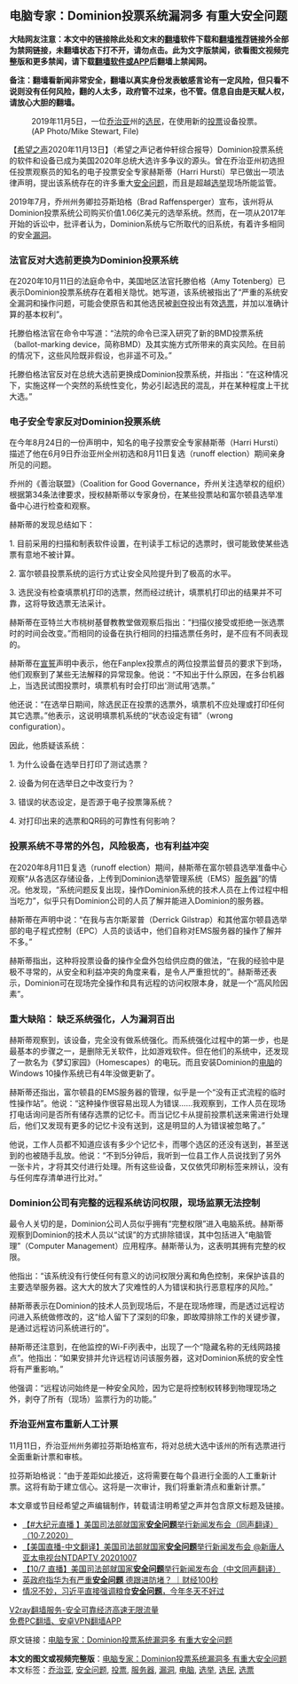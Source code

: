  <h2>电脑专家：Dominion投票系统漏洞多 有重大安全问题</h2> <p class="notice"><b>大陆网友注意：本文中的链接除此处和文末的<a href="https://github.com/bannedbook/fanqiang" >翻墙</a>软件下载和<a href="https://github.com/killgcd/justmysocks/blob/master/README.md">翻墙推荐</a>链接外全部为禁网链接，未翻墙状态下打不开，请勿点击。此为文字版禁闻，欲看图文视频完整版和更多禁闻，请下载<a href="https://github.com/bannedbook/fanqiang">翻墙软件或APP</a>后翻墙上禁闻网。</p><p>备注：翻墙看新闻非常安全，翻墙以真实身份发表敏感言论有一定风险，但只看不说则没有任何风险，翻的人太多，政府管不过来，也不管。信息自由是天赋人权，请放心大胆的翻墙。</b></p>  <div class="entry"> <figure><figcaption>2019年11月5日，一位<a href="https://www.bannedbook.org/bnews/tag/%E4%B9%94%E6%B2%BB%E4%BA%9A/" class="st_tag internal_tag" rel="tag" title="标签 乔治亚 下的日志">乔治亚</a>州的<a href="https://www.bannedbook.org/bnews/tag/%E9%80%89%E6%B0%91/" class="st_tag internal_tag" rel="tag" title="标签 选民 下的日志">选民</a>，在使用新的<a href="https://www.bannedbook.org/bnews/tag/%E6%8A%95%E7%A5%A8/" class="st_tag internal_tag" rel="tag" title="标签 投票 下的日志">投票</a>设备投票。(AP Photo/Mike Stewart, File)</figcaption></figure> <p>【<span class='wp_keywordlink_affiliate'><a href="https://www.soundofhope.org" title="希望之声" target="_blank">希望之声</a></span>2020年11月13日】（希望之声记者仲轩综合报导）Dominion投票系统的软件和设备已成为美国2020年总统大选许多争议的源头。曾在乔治亚州初选担任投票观察员的知名的电子投票安全专家赫斯蒂（Harri Hursti）早已做出一项法律声明，提出该系统存在的许多重大<a href="https://www.bannedbook.org/bnews/tag/%E5%AE%89%E5%85%A8%E9%97%AE%E9%A2%98/" class="st_tag internal_tag" rel="tag" title="标签 安全问题 下的日志">安全问题</a>，而且是超越<a href="https://www.bannedbook.org/bnews/tag/%e9%80%89%e4%b8%be/" class="st_tag internal_tag" rel="tag" title="标签 选举 下的日志">选举</a>现场所能监管。</p> <p>2019年7月，乔州州务卿拉芬斯珀格（Brad Raffensperger）宣布，该州将从Dominion投票系统公司购买价值1.06亿美元的选举系统。然而，在一项从2017年开始的诉讼中，批评者认为，Dominion系统与它所取代的旧系统，有着许多相同的安全<a href="https://www.bannedbook.org/bnews/tag/%e6%bc%8f%e6%b4%9e/" class="st_tag internal_tag" rel="tag" title="标签 漏洞 下的日志">漏洞</a>。</p> <h3>法官反对大选前更换为Dominion投票系统</h3> <p>在2020年10月11日的法庭命令中，美国地区法官托滕伯格（Amy Totenberg）已表示Dominion投票系统存在着相关隐忧。她写道，该系统被指出了“严重的系统安全漏洞和操作问题，可能会使原告和其他选民被<span class='wp_keywordlink'><a href="https://www.bannedbook.org/forum2/topic21.html" title="《剥夺》 黄建民 著" target="_blank">剥夺</a></span>投出有效<a href="https://www.bannedbook.org/bnews/tag/%E9%80%89%E7%A5%A8/" class="st_tag internal_tag" rel="tag" title="标签 选票 下的日志">选票</a>，并加以准确计算的基本权利”。</p> <p>托滕伯格法官在命令中写道：“法院的命令已深入研究了新的BMD投票系统（ballot-marking device，简称BMD）及其实施方式所带来的真实风险。在目前的情况下，这些风险既非假设，也非遥不可及。”</p> <p>托滕伯格法官反对在总统大选前更换成Dominion投票系统，并指出：“在这种情况下，实施这样一个突然的系统性变化，势必引起选民的混乱，并在某种程度上干扰大选。”</p> <h3>电子安全专家反对Dominion投票系统</h3> <p>在今年8月24日的一份声明中，知名的电子投票安全专家赫斯蒂（Harri Hursti）描述了他在6月9日乔治亚州全州初选和8月11日复选（runoff election）期间亲身所见的问题。</p> <p>乔州的《善治联盟》（Coalition for Good Governance，乔州关注选举权的组织）根据第34条法律要求，授权赫斯蒂以专家身份，在某些投票站和富尔顿县选举准备中心进行检查和观察。</p> <p>赫斯蒂的发现总结如下：</p>  <p>1. 目前采用的扫描和制表软件设置，在判读手工标记的选票时，很可能致使某些选票有意地不被计算。</p> <p>2. 富尔顿县投票系统的运行方式让安全风险提升到了极高的水平。</p> <p>3. 选民没有检查填票机打印的选票，然而经过统计，填票机打印出的结果并不可靠，这将导致选票无法采计。</p> <p>赫斯蒂在亚特兰大市桃树基督教教堂做观察后指出：“扫描仪接受或拒绝一张选票时的时间会改变。”而相同的设备在执行相同的扫描选票任务时，是不应有不同表现的。</p> <p>赫斯蒂在<span class='wp_keywordlink'><a href="https://www.bannedbook.org/forum5/topic17.html" title="宣誓与预言" target="_blank">宣誓</a></span>声明中表示，他在Fanplex投票点的两位投票监督员的要求下到场，他们观察到了某些无法解释的异常现象。他说：“不知出于什么原因，在多台机器上，当选民试图投票时，填票机有时会打印出‘测试用’选票。”</p> <p>他还说：“在选举日期间，除选民正在投票的选票外，填票机不应处理或打印任何其它选票。”他表示，这说明填票机系统的“状态设定有错”（wrong configuration）。</p> <p>因此，他质疑该系统：</p> <p>1. 为什么设备在选举日打印了测试选票？</p>  <p>2. 设备为何在选举日之中改变行为？</p> <p>3. 错误的状态设定，是否源于电子投票簿系统？</p> <p>4. 对打印出来的选票和QR码的可靠性有何影响？</p> <h3>投票系统不寻常的外包，风险极高，也有利益冲突</h3> <p>在2020年8月11日复选（runoff election）期间，赫斯蒂在富尔顿县选举准备中心观察“从各选区存储设备，上传到Dominion选举管理系统（EMS）<a href="https://www.bannedbook.org/bnews/tag/%E6%9C%8D%E5%8A%A1%E5%99%A8/" class="st_tag internal_tag" rel="tag" title="标签 服务器 下的日志">服务器</a>”的情况。他发现，“系统问题反复出现，操作Dominion系统的技术人员在上传过程中相当吃力”，似乎只有Dominion公司的人员了解并能进入Dominion的服务器。</p> <p>赫斯蒂在声明中说：“在我与吉尔斯翠普（Derrick Gilstrap）和其他富尔顿县选举部的电子程式控制（EPC）人员的谈话中，他们自称对EMS服务器的操作了解并不多。”</p> <p>赫斯蒂指出，这种将投票设备的操作全盘外包给供应商的做法，“在我的经验中是极不寻常的，从安全和利益冲突的角度来看，是令人严重担忧的”。赫斯蒂还表示，Dominion可在现场完全操作和具有远程的访问权限本身，就是一个“高风险因素”。</p> <h3>重大缺陷： 缺乏系统强化，人为漏洞百出</h3> <p>赫斯蒂观察到，该设备，完全没有做系统强化。而系统强化过程中的第一步，也是最基本的步骤之一，是删除无关软件，比如游戏软件。但在他们的系统中，还发现了一款名为《梦幻家园》（Homescapes）的电玩。而且安装Dominion的<a href="https://www.bannedbook.org/bnews/tag/%e7%94%b5%e8%84%91/" class="st_tag internal_tag" rel="tag" title="标签 电脑 下的日志">电脑</a>的Windows 10操作系统已有4年没做更新了。</p> <p>赫斯蒂还指出，富尔顿县的EMS服务器的管理，似乎是一个“没有正式流程的临时性操作站”。他说：“这种操作很容易出现人为错误&#8230;&#8230;我观察到，工作人员在现场打电话询问是否所有储存选票的记忆卡。而当记忆卡从提前投票机送来需进行处理后，他们又发现有更多的记忆卡没有送到，这是明显的人为错误被忽略了。”</p>  <p>他说，工作人员都不知道应该有多少个记忆卡，而哪个选区的还没有送到，甚至送到的也被随手乱放。他说：“不到5分钟后，我听到一位县工作人员说找到了另外一张卡片，才将其交付进行处理。所有这些设备，又仅依凭印刷标签来辨认，没有与任何库存清单进行比对。”</p> <h3>Dominion公司有完整的远程系统访问权限，现场监票无法控制</h3> <p>最令人关切的是，Dominion公司人员似乎拥有“完整权限”进入电脑系统。赫斯蒂观察到Dominion的技术人员以“试误”的方式排除错误，其中包括进入“电脑管理”（Computer Management）应用程序。赫斯蒂认为，这表明其拥有完整的权限。</p> <p>他指出：“该系统没有行使任何有意义的访问权限分离和角色控制，来保护该县的主要选举服务器。这大大的放大了灾难性的人为错误和执行恶意程序的风险。”</p> <p>赫斯蒂表示在Dominion的技术人员到现场后，不是在现场修理，而是透过远程访问进入系统做修改的，这“给人留下了深刻的印象，即故障排除工作的关键步骤，是通过远程访问系统进行的”。</p> <p>赫斯蒂还注意到，在他监控的Wi-Fi列表中，出现了一个“隐藏名称的无线网路接点”。他指出：“如果安排并允许远程访问该服务器，这对Dominion系统的安全性将有严重影响。”</p> <p>他强调：“远程访问始终是一种安全风险，因为它是将控制权转移到物理现场之外，剥夺了所有（现场）监票行为的功能。”</p> <h3>乔治亚州宣布重新人工计票</h3> <p>11月11日，乔治亚州州务卿拉芬斯珀格宣布，将对总统大选中该州的所有选票进行全面重新计票和审核。</p> <p>拉芬斯珀格说：“由于差距如此接近，这将需要在每个县进行全面的人工重新计票。这将有助于建立信心。这将是一次审计，我们将重新清点和重新计票。”</p>  <p>本文章或节目经希望之声编辑制作，转载请注明希望之声并包含原文标题及链接。</p> <ul class='op-related-articles' title='相关阅读'> <li><a href='https://www.bannedbook.org/bnews/bannedvideo/20201007/1410053.html' target='_blank'>【#大纪元直播 】美国司法部就国家<b>安全问题</b>举行新闻发布会（同声翻译）（10·7.2020）</a></li> <li><a href='https://www.bannedbook.org/bnews/taiwannews/20201007/1409829.html' target='_blank'>【美国直播-中文翻译】美国司法部就国家<b>安全问题</b>举行新闻发布会 @新唐人亚太电视台NTDAPTV  20201007</a></li> <li><a href='https://www.bannedbook.org/bnews/bannedvideo/20201007/1409774.html' target='_blank'>【10/7 直播】美国司法部就国家<b>安全问题</b>举行新闻发布会（中文同声翻译）</a></li> <li><a href='https://www.bannedbook.org/bnews/taiwannews/20201002/1407010.html' target='_blank'>英政府指华为有严重<b>安全问题</b> 德跟进防堵？ ｜财经100秒</a></li> <li><a href='https://www.bannedbook.org/bnews/bannedvideo/20200727/1377130.html' target='_blank'>情况不妙，习近平直接强调粮食<b>安全问题</b>，今年冬天不好过</a></li> </ul> <p class="texttj"> <a href="https://www.bannedbook.org/forum23/topic22702.html" target="_blank">V2ray翻墙服务-安全可靠经济高速无限流量</a><br/> <a href="https://github.com/bannedbook/fanqiang/wiki/%E7%A6%81%E9%97%BB%E7%BD%91%E5%AE%89%E5%8D%93%E7%BF%BB%E5%A2%99%E6%96%B0%E9%97%BBAPP" target="_blank">免费PC翻墙、安卓VPN翻墙APP</a></p><p>原文链接：<a class="src_link"  href="https://www.soundofhope.org/post/442468" target="_blank">电脑专家：Dominion投票系统漏洞多 有重大安全问题</a></p><a name='sharetosocial'></a>       <div><b>本文的图文或视频完整版</b>：<a href='https://www.bannedbook.org/bnews/comments/20201113/1430604.html'>电脑专家：Dominion投票系统漏洞多 有重大安全问题</a></div>  </div><!--END ENTRY--> <div class="postfooter"> <div>本文标签：<a href="https://www.bannedbook.org/bnews/tag/%E4%B9%94%E6%B2%BB%E4%BA%9A/" rel="tag">乔治亚</a>, <a href="https://www.bannedbook.org/bnews/tag/%E5%AE%89%E5%85%A8%E9%97%AE%E9%A2%98/" rel="tag">安全问题</a>, <a href="https://www.bannedbook.org/bnews/tag/%E6%8A%95%E7%A5%A8/" rel="tag">投票</a>, <a href="https://www.bannedbook.org/bnews/tag/%E6%9C%8D%E5%8A%A1%E5%99%A8/" rel="tag">服务器</a>, <a href="https://www.bannedbook.org/bnews/tag/%e6%bc%8f%e6%b4%9e/" rel="tag">漏洞</a>, <a href="https://www.bannedbook.org/bnews/tag/%e7%94%b5%e8%84%91/" rel="tag">电脑</a>, <a href="https://www.bannedbook.org/bnews/tag/%e9%80%89%e4%b8%be/" rel="tag">选举</a>, <a href="https://www.bannedbook.org/bnews/tag/%E9%80%89%E6%B0%91/" rel="tag">选民</a>, <a href="https://www.bannedbook.org/bnews/tag/%E9%80%89%E7%A5%A8/" rel="tag">选票</a></div>  </div><!--END POSTFOOTER--> 